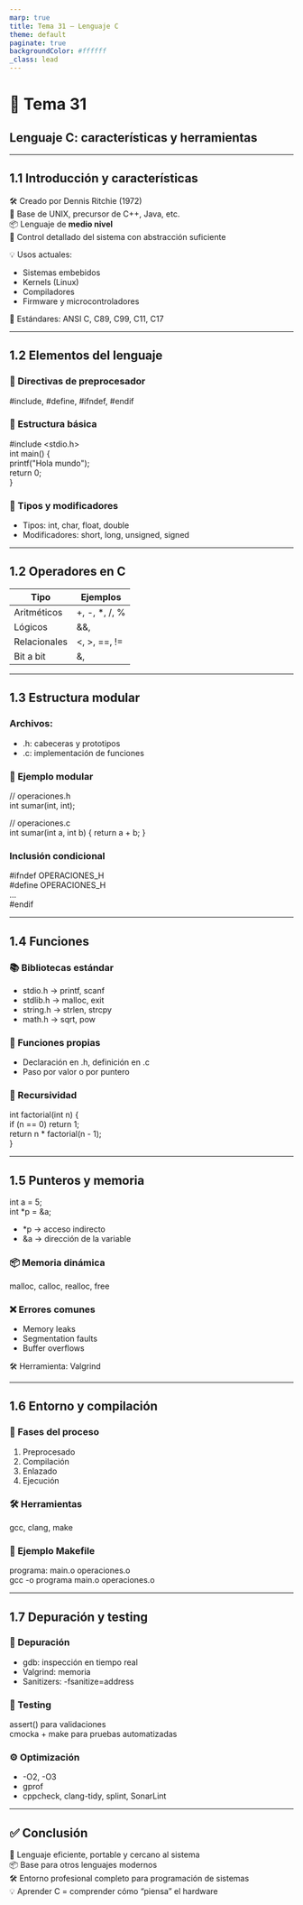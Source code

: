 ```yaml
---
marp: true
title: Tema 31 – Lenguaje C
theme: default
paginate: true
backgroundColor: #ffffff
_class: lead
---
```


# 🧠 Tema 31  
## Lenguaje C: características y herramientas

---

## 1.1 Introducción y características

🛠 Creado por Dennis Ritchie (1972)  
🔗 Base de UNIX, precursor de C++, Java, etc.  
📦 Lenguaje de **medio nivel**  
🔧 Control detallado del sistema con abstracción suficiente

💡 Usos actuales:
- Sistemas embebidos
- Kernels (Linux)
- Compiladores
- Firmware y microcontroladores

📜 Estándares: ANSI C, C89, C99, C11, C17

---

## 1.2 Elementos del lenguaje

### 🔹 Directivas de preprocesador
#include, #define, #ifndef, #endif

### 🧱 Estructura básica

#include <stdio.h>  
int main() {  
    printf("Hola mundo");  
    return 0;  
}

### 🔹 Tipos y modificadores

- Tipos: int, char, float, double  
- Modificadores: short, long, unsigned, signed

---

## 1.2 Operadores en C

| Tipo         | Ejemplos               |
|--------------|------------------------|
| Aritméticos  | +, -, *, /, %          |
| Lógicos      | &&, ||, !              |
| Relacionales | <, >, ==, !=           |
| Bit a bit    | &, |, ^, <<, >>        |

---

## 1.3 Estructura modular

### Archivos:

- .h: cabeceras y prototipos  
- .c: implementación de funciones

### 🔧 Ejemplo modular

// operaciones.h  
int sumar(int, int);

// operaciones.c  
int sumar(int a, int b) { return a + b; }

### Inclusión condicional

#ifndef OPERACIONES_H  
#define OPERACIONES_H  
...  
#endif

---

## 1.4 Funciones

### 📚 Bibliotecas estándar

- stdio.h → printf, scanf  
- stdlib.h → malloc, exit  
- string.h → strlen, strcpy  
- math.h → sqrt, pow  

### 👤 Funciones propias

- Declaración en .h, definición en .c  
- Paso por valor o por puntero

### 🔁 Recursividad

int factorial(int n) {  
    if (n == 0) return 1;  
    return n * factorial(n - 1);  
}

---

## 1.5 Punteros y memoria

int a = 5;  
int *p = &a;

- *p → acceso indirecto  
- &a → dirección de la variable

### 📦 Memoria dinámica

malloc, calloc, realloc, free

### ❌ Errores comunes

- Memory leaks  
- Segmentation faults  
- Buffer overflows  

🛠 Herramienta: Valgrind

---

## 1.6 Entorno y compilación

### 🔄 Fases del proceso

1. Preprocesado  
2. Compilación  
3. Enlazado  
4. Ejecución

### 🛠 Herramientas

gcc, clang, make

### 🧱 Ejemplo Makefile

programa: main.o operaciones.o  
    gcc -o programa main.o operaciones.o

---

## 1.7 Depuración y testing

### 🧪 Depuración

- gdb: inspección en tiempo real  
- Valgrind: memoria  
- Sanitizers: -fsanitize=address

### 🧪 Testing

assert() para validaciones  
cmocka + make para pruebas automatizadas

### ⚙️ Optimización

- -O2, -O3  
- gprof  
- cppcheck, clang-tidy, splint, SonarLint

---

## ✅ Conclusión

🧩 Lenguaje eficiente, portable y cercano al sistema  
📦 Base para otros lenguajes modernos  
🛠 Entorno profesional completo para programación de sistemas  
💡 Aprender C = comprender cómo “piensa” el hardware
